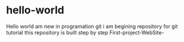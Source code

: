 # hello-world
Hello world am new in programation git i am begining repository for git tutorial 
this repository is built step by step  F i r s t - p r o j e c t - W e b S i t e -  
 